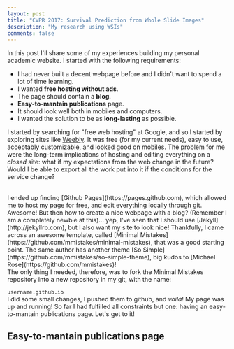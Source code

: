 ```yaml
---
layout: post
title: "CVPR 2017: Survival Prediction from Whole Slide Images"
description: "My research using WSIs"
comments: false
---
```



In this post I'll share some of my experiences building my personal academic website. I started with the following requirements:

* I had never built a decent webpage before and I didn't want to spend a lot of time learning.
* I wanted **free hosting without ads**.
* The page should contain a **blog**.
* **Easy-to-mantain publications** page.
* It should look well both in mobiles and computers.
* I wanted the solution to be as **long-lasting** as possible.

I started by searching for "free web hosting" at Google, and so I started by exploring sites like [Weebly](weebly.com). It was free (for my current needs), easy to use, acceptably customizable, and looked good on mobiles. The problem for me were the long-term implications of hosting and editing everything on a *closed* site: what if my expectations from the web change in the future? Would I be able to export all the work put into it if the conditions for the service change?

<br />
I ended up finding [Github Pages](https://pages.github.com), which allowed me to host my page for free, and edit everything locally through git. Awesome! But then how to create a nice webpage with a blog? (Remember I am a completely newbie at this)... yep, I've seen that I should use [Jekyll](http://jekyllrb.com), but I also want my site to look nice! Thankfully, I came across an awesome template, called [Minimal Mistakes](https://github.com/mmistakes/minimal-mistakes), that was a good starting point. The same author has another theme [So Simple](https://github.com/mmistakes/so-simple-theme), big kudos to [Michael Rose](https://github.com/mmistakes)!

<br />
The only thing I needed, therefore, was to fork the Minimal Mistakes repository into a new repository in my git, with the name:
	
`username.github.io `<br />
I did some small changes, I pushed them to github, and *voilà*! My page was up and running! So far I had fulfilled all constraints but one: having an easy-to-mantain publications page. Let's get to it!

## Easy-to-mantain publications page




